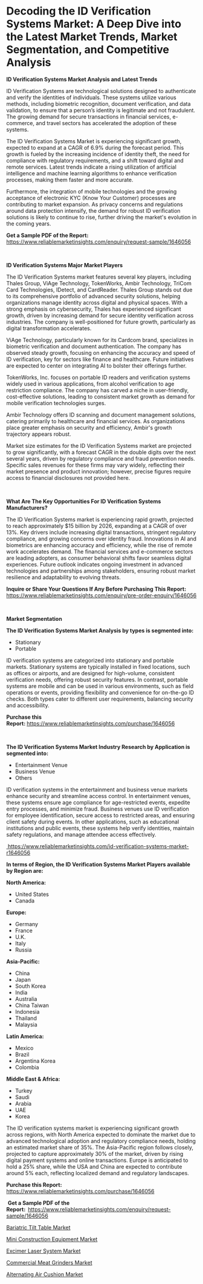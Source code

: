 <p><h1>Decoding the ID Verification Systems Market: A Deep Dive into the Latest Market Trends, Market Segmentation, and Competitive Analysis</h1></p><p><strong>ID Verification Systems Market Analysis and Latest Trends</strong></p>
<p><p>ID Verification Systems are technological solutions designed to authenticate and verify the identities of individuals. These systems utilize various methods, including biometric recognition, document verification, and data validation, to ensure that a person’s identity is legitimate and not fraudulent. The growing demand for secure transactions in financial services, e-commerce, and travel sectors has accelerated the adoption of these systems.</p><p>The ID Verification Systems Market is experiencing significant growth, expected to expand at a CAGR of 6.9% during the forecast period. This growth is fueled by the increasing incidence of identity theft, the need for compliance with regulatory requirements, and a shift toward digital and remote services. Latest trends indicate a rising utilization of artificial intelligence and machine learning algorithms to enhance verification processes, making them faster and more accurate. </p><p>Furthermore, the integration of mobile technologies and the growing acceptance of electronic KYC (Know Your Customer) processes are contributing to market expansion. As privacy concerns and regulations around data protection intensify, the demand for robust ID verification solutions is likely to continue to rise, further driving the market's evolution in the coming years.</p></p>
<p><strong>Get a Sample PDF of the Report:&nbsp;</strong> <a href="https://www.reliablemarketinsights.com/enquiry/request-sample/1646056?utm_campaign=2609&utm_medium=2&utm_source=Github&utm_content=ia&utm_term=10042025&utm_id=id-verification-systems">https://www.reliablemarketinsights.com/enquiry/request-sample/1646056</a></p>
<p>&nbsp;</p>
<p><strong>ID Verification Systems Major Market Players</strong></p>
<p><p>The ID Verification Systems market features several key players, including Thales Group, ViAge Technology, TokenWorks, Ambir Technology, TriCom Card Technologies, IDetect, and CardReader. Thales Group stands out due to its comprehensive portfolio of advanced security solutions, helping organizations manage identity across digital and physical spaces. With a strong emphasis on cybersecurity, Thales has experienced significant growth, driven by increasing demand for secure identity verification across industries. The company is well-positioned for future growth, particularly as digital transformation accelerates.</p><p>ViAge Technology, particularly known for its Cardcom brand, specializes in biometric verification and document authentication. The company has observed steady growth, focusing on enhancing the accuracy and speed of ID verification, key for sectors like finance and healthcare. Future initiatives are expected to center on integrating AI to bolster their offerings further.</p><p>TokenWorks, Inc. focuses on portable ID readers and verification systems widely used in various applications, from alcohol verification to age restriction compliance. The company has carved a niche in user-friendly, cost-effective solutions, leading to consistent market growth as demand for mobile verification technologies surges.</p><p>Ambir Technology offers ID scanning and document management solutions, catering primarily to healthcare and financial services. As organizations place greater emphasis on security and efficiency, Ambir's growth trajectory appears robust.</p><p>Market size estimates for the ID Verification Systems market are projected to grow significantly, with a forecast CAGR in the double digits over the next several years, driven by regulatory compliance and fraud prevention needs. Specific sales revenues for these firms may vary widely, reflecting their market presence and product innovation; however, precise figures require access to financial disclosures not provided here.</p></p>
<p>&nbsp;</p>
<p><strong>What Are The Key Opportunities For ID Verification Systems Manufacturers?</strong></p>
<p><p>The ID Verification Systems market is experiencing rapid growth, projected to reach approximately $15 billion by 2026, expanding at a CAGR of over 13%. Key drivers include increasing digital transactions, stringent regulatory compliance, and growing concerns over identity fraud. Innovations in AI and biometrics are enhancing accuracy and efficiency, while the rise of remote work accelerates demand. The financial services and e-commerce sectors are leading adopters, as consumer behavioral shifts favor seamless digital experiences. Future outlook indicates ongoing investment in advanced technologies and partnerships among stakeholders, ensuring robust market resilience and adaptability to evolving threats.</p></p>
<p><strong>Inquire or Share Your Questions If Any Before Purchasing This Report:</strong> <a href="https://www.reliablemarketinsights.com/enquiry/pre-order-enquiry/1646056?utm_campaign=2609&utm_medium=2&utm_source=Github&utm_content=ia&utm_term=10042025&utm_id=id-verification-systems">https://www.reliablemarketinsights.com/enquiry/pre-order-enquiry/1646056</a></p>
<p>&nbsp;</p>
<p><strong>Market Segmentation</strong></p>
<p><strong>The ID Verification Systems Market Analysis by types is segmented into:</strong></p>
<p><ul><li>Stationary</li><li>Portable</li></ul></p>
<p><p>ID verification systems are categorized into stationary and portable markets. Stationary systems are typically installed in fixed locations, such as offices or airports, and are designed for high-volume, consistent verification needs, offering robust security features. In contrast, portable systems are mobile and can be used in various environments, such as field operations or events, providing flexibility and convenience for on-the-go ID checks. Both types cater to different user requirements, balancing security and accessibility.</p></p>
<p><strong>Purchase this Report:&nbsp;</strong><a href="https://www.reliablemarketinsights.com/purchase/1646056?utm_campaign=2609&utm_medium=2&utm_source=Github&utm_content=ia&utm_term=10042025&utm_id=id-verification-systems">https://www.reliablemarketinsights.com/purchase/1646056</a></p>
<p>&nbsp;</p>
<p><strong>The ID Verification Systems Market Industry Research by Application is segmented into:</strong></p>
<p><ul><li>Entertainment Venue</li><li>Business Venue</li><li>Others</li></ul></p>
<p><p>ID verification systems in the entertainment and business venue markets enhance security and streamline access control. In entertainment venues, these systems ensure age compliance for age-restricted events, expedite entry processes, and minimize fraud. Business venues use ID verification for employee identification, secure access to restricted areas, and ensuring client safety during events. In other applications, such as educational institutions and public events, these systems help verify identities, maintain safety regulations, and manage attendee access effectively.</p></p>
<p><a href="https://www.reliablemarketinsights.com/id-verification-systems-market-r1646056?utm_campaign=2609&utm_medium=2&utm_source=Github&utm_content=ia&utm_term=10042025&utm_id=id-verification-systems">&nbsp;https://www.reliablemarketinsights.com/id-verification-systems-market-r1646056</a></p>
<p><strong>In terms of Region, the ID Verification Systems Market Players available by Region are:</strong></p>
<p>
    <p> <strong> North America: </strong>
        <ul>
            <li>United States</li>
            <li>Canada</li>
        </ul>
        </p> 
    <p> <strong> Europe: </strong>
        <ul>
            <li>Germany</li>
            <li>France</li>
            <li>U.K.</li>
            <li>Italy</li>
            <li>Russia</li>
        </ul>
        </p> 
    <p> <strong> Asia-Pacific: </strong>
        <ul>
            <li>China</li>
            <li>Japan</li>
            <li>South Korea</li>
            <li>India</li>
            <li>Australia</li>
            <li>China Taiwan</li>
            <li>Indonesia</li>
            <li>Thailand</li>
            <li>Malaysia</li>
        </ul>
        </p> 
    <p> <strong> Latin America: </strong>
        <ul>
            <li>Mexico</li>
            <li>Brazil</li>
            <li>Argentina Korea</li>
            <li>Colombia</li>
        </ul>
        </p> 
    <p> <strong> Middle East & Africa: </strong>
        <ul>
            <li>Turkey</li>
            <li>Saudi</li>
            <li>Arabia</li>
            <li>UAE</li>
            <li>Korea</li>
        </ul>
    </p>
    </p>
<p><p>The ID verification systems market is experiencing significant growth across regions, with North America expected to dominate the market due to advanced technological adoption and regulatory compliance needs, holding an estimated market share of 35%. The Asia-Pacific region follows closely, projected to capture approximately 30% of the market, driven by rising digital payment systems and online transactions. Europe is anticipated to hold a 25% share, while the USA and China are expected to contribute around 5% each, reflecting localized demand and regulatory landscapes.</p></p>
<p><strong>Purchase this Report: </strong><a href="https://www.reliablemarketinsights.com/purchase/1646056?utm_campaign=2609&utm_medium=2&utm_source=Github&utm_content=ia&utm_term=10042025&utm_id=id-verification-systems">https://www.reliablemarketinsights.com/purchase/1646056</a></p>
<p>&nbsp;<strong>Get a Sample PDF of the Report:&nbsp;&nbsp;</strong><a href="https://www.reliablemarketinsights.com/enquiry/request-sample/1646056?utm_campaign=2609&utm_medium=2&utm_source=Github&utm_content=ia&utm_term=10042025&utm_id=id-verification-systems">https://www.reliablemarketinsights.com/enquiry/request-sample/1646056</a></p>
<p><strong></strong></p>
<p><p><a href="https://www.linkedin.com/pulse/growth-forecast-revenue-outlook-bariatric-tilt-table-market-wm8ce?utm_campaign=2609&utm_medium=2&utm_source=Github&utm_content=ia&utm_term=10042025&utm_id=id-verification-systems">Bariatric Tilt Table Market</a></p><p><a href="https://github.com/trenkkwasek84/Market-Research-Report-List-1/blob/main/mini-construction-equipment-market.md?utm_campaign=2609&utm_medium=2&utm_source=Github&utm_content=ia&utm_term=10042025&utm_id=id-verification-systems">Mini Construction Equipment Market</a></p><p><a href="https://www.linkedin.com/pulse/excimer-laser-systemmarkets-62-cagr-analysis-projecting-cz0ae?utm_campaign=2609&utm_medium=2&utm_source=Github&utm_content=ia&utm_term=10042025&utm_id=id-verification-systems">Excimer Laser System Market</a></p><p><a href="https://github.com/brinnoifon/Market-Research-Report-List-1/blob/main/commercial-meat-grinders-market.md?utm_campaign=2609&utm_medium=2&utm_source=Github&utm_content=ia&utm_term=10042025&utm_id=id-verification-systems">Commercial Meat Grinders Market</a></p><p><a href="https://www.linkedin.com/pulse/factors-driving-growth-alternating-air-cushion-market-projected-qphwc?utm_campaign=2609&utm_medium=2&utm_source=Github&utm_content=ia&utm_term=10042025&utm_id=id-verification-systems">Alternating Air Cushion Market</a></p></p>